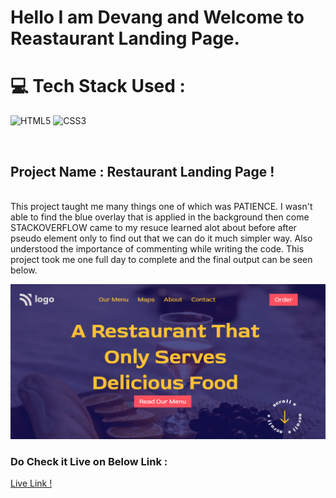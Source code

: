# Hello I am **Devang** and Welcome to Reastaurant Landing Page.

# 💻 Tech Stack Used :

![HTML5](https://img.shields.io/badge/html5-%23E34F26.svg?style=for-the-badge&logo=html5&logoColor=white) ![CSS3](https://img.shields.io/badge/css3-%231572B6.svg?style=for-the-badge&logo=css3&logoColor=white) 

</br>

 ## Project Name : Restaurant Landing Page !


</br>
This project taught me many things one of which was PATIENCE. I wasn't able to find the blue overlay that is applied in the background then come STACKOVERFLOW came to my resuce learned alot about before after pseudo element only to find out that we can do it much simpler way. Also understood the importance of commenting while writing the code. This project took me one full day to complete and the final output can be seen below.

![Output](./view.png)
 
### Do Check it Live on Below Link :

[Live Link !](https://food-retaurant-landing-page.netlify.app/)
